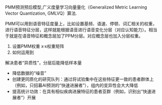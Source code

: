 PMM预测预后模型,广义度量学习向量量化（Generalized Metric Learning Vector Quantization, GMLVQ）算法.

PMM可以用到语音特征度量上，比如设置基频、语速、停顿、词汇相关的权重，进行语音特征分层，这样就能根据语音进行语音变化分层（对应认知能力）。相当于就是在语音特征和概念层加了PPM分层。对应概念层也加入分层权重。
1. 设置PMM权重 x·x权重矩阵
2. 如何运用到

解决患者“异质性”，分层后能降低样本量
- 降低数据的“噪音”
- 创建更同质化的研究队列：通过将试验集中在这些特征更一致的患者群体上（例如，只招募AI预测的“快速进展者”），组内的变异性会大大降低
- 提高统计功效：在具有相似疾病进展特征的患者亚群（例如，识别出“快速进展者”）开展
